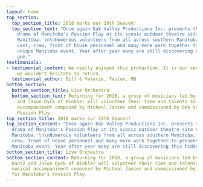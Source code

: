 ```yaml
---
layout: home
top_section:
  top_section_title: 2018 marks our 19th Season!
  top_section_text: "Once again Oak Valley Productions Inc. presents the inspiring
    drama of Manitoba's Passion Play at its scenic outdoor theatre site near La Riviere,
    Manitoba. \n\nNumerous volunteers from all across southern Manitoba, including
    cast, crew, front of house personnel and many more work together to present this
    unique Manitoba event. Year after year many are still discovering this hidden
    gem."
testimonials:
- testimonial_content: We really enjoyed this production. It is our second time and
    we wouldn't hesitate to return.
  testimonial_author: Bill & Valerie, Teulon, MB
bottom_section:
  bottom_section_title: Live Orchestra
  bottom_section_text: Returning for 2018, a group of musicians led by Christian Kantz
    and Jason Dyck of Winkler will volunteer their time and talents to provide musical
    accompaniment composed by Micheal Janzen and commissioned by Oak Valley for Manitoba's
    Passion Play.
top_section_title: 2018 marks our 19th Season!
top_section_content: "Once again Oak Valley Productions Inc. presents the inspiring
  drama of Manitoba's Passion Play at its scenic outdoor theatre site near La Riviere,
  Manitoba. \n\nNumerous volunteers from all across southern Manitoba, including cast,
  crew, front of house personnel and many more work together to present this unique
  Manitoba event. Year after year many are still discovering this hidden gem."
bottom_section_title: Live Orchestra
bottom_section_content: Returning for 2018, a group of musicians led by Christian
  Kantz and Jason Dyck of Winkler will volunteer their time and talents to provide
  musical accompaniment composed by Micheal Janzen and commissioned by Oak Valley
  for Manitoba's Passion Play.
---
```

